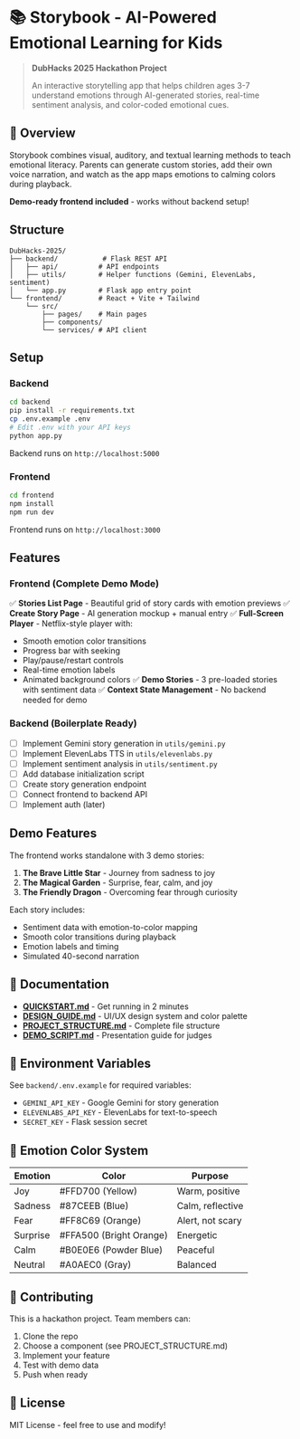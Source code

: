 # 📚 Storybook - AI-Powered Emotional Learning for Kids

> **DubHacks 2025 Hackathon Project**
> 
> An interactive storytelling app that helps children ages 3-7 understand emotions through AI-generated stories, real-time sentiment analysis, and color-coded emotional cues.

## 🎯 Overview

Storybook combines visual, auditory, and textual learning methods to teach emotional literacy. Parents can generate custom stories, add their own voice narration, and watch as the app maps emotions to calming colors during playback.

**Demo-ready frontend included** - works without backend setup!

## Structure

```
DubHacks-2025/
├── backend/           # Flask REST API
│   ├── api/          # API endpoints
│   ├── utils/        # Helper functions (Gemini, ElevenLabs, sentiment)
│   └── app.py        # Flask app entry point
└── frontend/         # React + Vite + Tailwind
    └── src/
        ├── pages/    # Main pages
        ├── components/
        └── services/ # API client
```

## Setup

### Backend

```bash
cd backend
pip install -r requirements.txt
cp .env.example .env
# Edit .env with your API keys
python app.py
```

Backend runs on `http://localhost:5000`

### Frontend

```bash
cd frontend
npm install
npm run dev
```

Frontend runs on `http://localhost:3000`

## Features

### Frontend (Complete Demo Mode)
✅ **Stories List Page** - Beautiful grid of story cards with emotion previews
✅ **Create Story Page** - AI generation mockup + manual entry
✅ **Full-Screen Player** - Netflix-style player with:
  - Smooth emotion color transitions
  - Progress bar with seeking
  - Play/pause/restart controls
  - Real-time emotion labels
  - Animated background colors
✅ **Demo Stories** - 3 pre-loaded stories with sentiment data
✅ **Context State Management** - No backend needed for demo

### Backend (Boilerplate Ready)
- [ ] Implement Gemini story generation in `utils/gemini.py`
- [ ] Implement ElevenLabs TTS in `utils/elevenlabs.py`
- [ ] Implement sentiment analysis in `utils/sentiment.py`
- [ ] Add database initialization script
- [ ] Create story generation endpoint
- [ ] Connect frontend to backend API
- [ ] Implement auth (later)

## Demo Features

The frontend works standalone with 3 demo stories:
1. **The Brave Little Star** - Journey from sadness to joy
2. **The Magical Garden** - Surprise, fear, calm, and joy
3. **The Friendly Dragon** - Overcoming fear through curiosity

Each story includes:
- Sentiment data with emotion-to-color mapping
- Smooth color transitions during playback
- Emotion labels and timing
- Simulated 40-second narration

## 📖 Documentation

- **[QUICKSTART.md](QUICKSTART.md)** - Get running in 2 minutes
- **[DESIGN_GUIDE.md](DESIGN_GUIDE.md)** - UI/UX design system and color palette
- **[PROJECT_STRUCTURE.md](PROJECT_STRUCTURE.md)** - Complete file structure
- **[DEMO_SCRIPT.md](DEMO_SCRIPT.md)** - Presentation guide for judges

## 🔑 Environment Variables

See `backend/.env.example` for required variables:
- `GEMINI_API_KEY` - Google Gemini for story generation
- `ELEVENLABS_API_KEY` - ElevenLabs for text-to-speech
- `SECRET_KEY` - Flask session secret

## 🎨 Emotion Color System

| Emotion | Color | Purpose |
|---------|-------|---------|
| Joy | #FFD700 (Yellow) | Warm, positive |
| Sadness | #87CEEB (Blue) | Calm, reflective |
| Fear | #FF8C69 (Orange) | Alert, not scary |
| Surprise | #FFA500 (Bright Orange) | Energetic |
| Calm | #B0E0E6 (Powder Blue) | Peaceful |
| Neutral | #A0AEC0 (Gray) | Balanced |

## 🤝 Contributing

This is a hackathon project. Team members can:
1. Clone the repo
2. Choose a component (see PROJECT_STRUCTURE.md)
3. Implement your feature
4. Test with demo data
5. Push when ready

## 📝 License

MIT License - feel free to use and modify!

